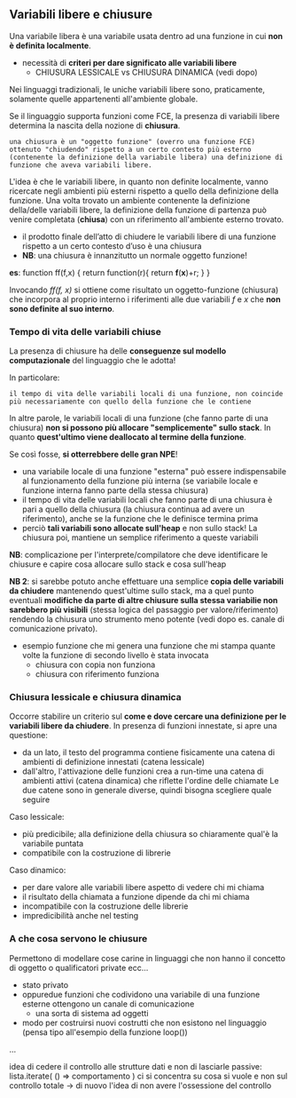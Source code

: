 ## Variabili libere e chiusure
Una variabile libera è una variabile usata dentro ad una funzione in cui **non è definita localmente**.
- necessità di **criteri per dare significato alle variabili libere**
    - CHIUSURA LESSICALE vs CHIUSURA DINAMICA (vedi dopo)

Nei linguaggi tradizionali, le uniche variabili libere sono, praticamente, solamente quelle appartenenti all'ambiente globale.

Se il linguaggio supporta funzioni come FCE, la presenza di variabili libere determina la nascita della nozione di **chiusura**.

```
una chiusura è un "oggetto funzione" (overro una funzione FCE) ottenuto "chiudendo" rispetto a un certo contesto più esterno (contenente la definizione della variabile libera) una definizione di funzione che aveva variabili libere.
```

L'idea è che le variabili libere, in quanto non definite localmente, vanno ricercate negli ambienti più esterni rispetto a quello della definizione della funzione. Una volta trovato un ambiente contenente la definizione della/delle variabili libere, la definizione della funzione di partenza può venire completata (**chiusa**) con un riferimento all'ambiente esterno trovato.
- il prodotto finale dell’atto di chiudere le variabili libere di una funzione rispetto a un certo contesto d’uso è una chiusura
- **NB**: una chiusura è innanzitutto un normale oggetto funzione!

**es**:
function ff(f,x) {
    return function(r){ return **f**(**x**)+r; }
}

Invocando *ff(f, x)* si ottiene come risultato un oggetto-funzione (chiusura) che incorpora al proprio interno i riferimenti alle due variabili *f* e *x* che **non sono definite al suo interno**.


### Tempo di vita delle variabili chiuse
La presenza di chiusure ha delle **conseguenze sul modello computazionale** del linguaggio che le adotta!

In particolare:
```
il tempo di vita delle variabili locali di una funzione, non coincide più necessariamente con quello della funzione che le contiene
```

In altre parole, le variabili locali di una funzione (che fanno parte di una chiusura) **non si possono più allocare "semplicemente" sullo stack**. In quanto **quest'ultimo viene deallocato al termine della funzione**.

Se così fosse, **si otterrebbere delle gran NPE**!
- una variabile locale di una funzione "esterna" può essere indispensabile al funzionamento della funzione più interna (se variabile locale e funzione interna fanno parte della stessa chiusura)
- il tempo di vita delle variabili locali che fanno parte di una chiusura è pari a quello della chiusura (la chiusura continua ad avere un riferimento), anche se la funzione che le definisce termina prima
- perciò **tali variabili sono allocate sull'heap** e non sullo stack! La chiusura poi, mantiene un semplice riferimento a queste variabili

**NB**: complicazione per l'interprete/compilatore che deve identificare le chiusure e capire cosa allocare sullo stack e cosa sull'heap 

**NB 2**: si sarebbe potuto anche effettuare una semplice **copia delle variabili da chiudere** mantenendo quest'ultime sullo stack, ma a quel punto eventuali **modifiche da parte di altre chiusure sulla stessa variabilie non sarebbero più visibili** (stessa logica del passaggio per valore/riferimento) rendendo la chiusura uno strumento meno potente (vedi dopo es. canale di comunicazione privato).
- esempio funzione che mi genera una funzione che mi stampa quante volte la funzione di secondo livello è stata invocata
    - chiusura con copia non funziona
    - chiusura con riferimento funziona 




### Chiusura lessicale e chiusura dinamica
Occorre stabilire un criterio sul __come e dove cercare una definizione per le variabili libere da chiudere__. In presenza di funzioni innestate, si apre una questione:
- da un lato, il testo del programma contiene fisicamente una catena di ambienti di definizione innestati (catena lessicale)
- dall'altro, l'attivazione delle funzioni crea a run-time una catena di ambienti attivi (catena dinamica) che riflette l'ordine delle chiamate
Le due catene sono in generale diverse, quindi bisogna scegliere quale seguire

Caso lessicale:
- più predicibile; alla definizione della chiusura so chiaramente qual'è la variabile puntata
- compatibile con la costruzione di librerie

Caso dinamico: 
- per dare valore alle variabili libere aspetto di vedere chi mi chiama
- il risultato della chiamata a funzione dipende da chi mi chiama
- incompatibile con la costruzione delle librerie
- impredicibilità anche nel testing

### A che cosa servono le chiusure
Permettono di modellare cose carine in linguaggi che non hanno il concetto di oggetto o qualificatori private ecc...
- stato privato
- oppuredue funzioni che codividono una variabile di una funzione esterne ottengono un canale di comunicazione
    - una sorta di sistema ad oggetti
- modo per costruirsi nuovi costrutti che non esistono nel linguaggio (pensa tipo all'esempio della funzione loop())

...

idea di cedere il controllo alle strutture dati e non di lasciarle passive: lista.iterate( () => comportamento )
ci si concentra su cosa si vuole e non sul controllo totale  -> di nuovo l'idea di non avere l'ossessione del controllo